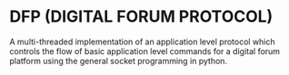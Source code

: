 # DFP (DIGITAL FORUM PROTOCOL)
A multi-threaded implementation of an application level protocol which controls the flow of basic application level commands for a digital forum platform using the general socket programming in python.
